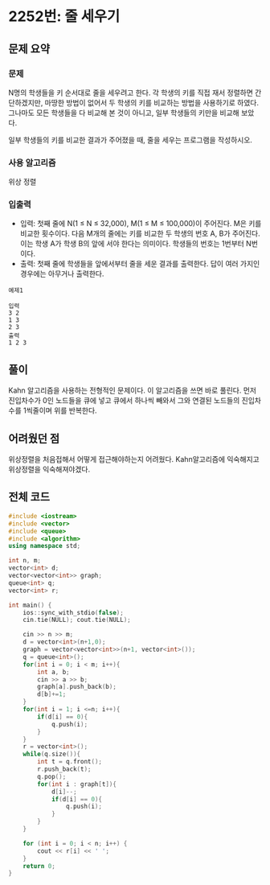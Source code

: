 # 2252번: 줄 세우기

## 문제 요약
### 문제
N명의 학생들을 키 순서대로 줄을 세우려고 한다. 각 학생의 키를 직접 재서 정렬하면 간단하겠지만, 마땅한 방법이 없어서 두 학생의 키를 비교하는 방법을 사용하기로 하였다. 그나마도 모든 학생들을 다 비교해 본 것이 아니고, 일부 학생들의 키만을 비교해 보았다.

일부 학생들의 키를 비교한 결과가 주어졌을 때, 줄을 세우는 프로그램을 작성하시오.

### 사용 알고리즘
위상 정렬

### 입출력
- 입력: 첫째 줄에 N(1 ≤ N ≤ 32,000), M(1 ≤ M ≤ 100,000)이 주어진다. M은 키를 비교한 횟수이다. 다음 M개의 줄에는 키를 비교한 두 학생의 번호 A, B가 주어진다. 이는 학생 A가 학생 B의 앞에 서야 한다는 의미이다.
학생들의 번호는 1번부터 N번이다.
- 출력: 첫째 줄에 학생들을 앞에서부터 줄을 세운 결과를 출력한다. 답이 여러 가지인 경우에는 아무거나 출력한다.
```
예제1

입력
3 2
1 3
2 3
출력
1 2 3
```
## 풀이
Kahn 알고리즘을 사용하는 전형적인 문제이다. 이 알고리즘을 쓰면 바로 풀린다. 먼저 진입차수가 0인 노드들을 큐에 넣고 큐에서 하나씩 빼와서 그와 연결된 노드들의 진입차수를 1씩줄이며 위를 반복한다.

## 어려웠던 점
위상정렬을 처음접해서 어떻게 접근해야하는지 어려웠다. Kahn알고리즘에 익숙해지고 위상정렬을 익숙해져야겠다.

## 전체 코드
```cpp
#include <iostream>
#include <vector>
#include <queue>
#include <algorithm>
using namespace std;

int n, m;
vector<int> d;
vector<vector<int>> graph;
queue<int> q;
vector<int> r;

int main() {
    ios::sync_with_stdio(false);
    cin.tie(NULL); cout.tie(NULL);

    cin >> n >> m;
    d = vector<int>(n+1,0);
    graph = vector<vector<int>>(n+1, vector<int>());
    q = queue<int>();
    for(int i = 0; i < m; i++){
        int a, b;
        cin >> a >> b;
        graph[a].push_back(b);
        d[b]+=1;
    }
    for(int i = 1; i <=n; i++){
        if(d[i] == 0){
            q.push(i);
        }
    }
    r = vector<int>();
    while(q.size()){
        int t = q.front();
        r.push_back(t);
        q.pop();
        for(int i : graph[t]){
            d[i]--;
            if(d[i] == 0){
                q.push(i);
            }
        }
    }

    for (int i = 0; i < n; i++) {
        cout << r[i] << ' ';
    }
    return 0;
}
```
